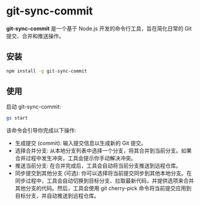 # git-sync-commit

**git-sync-commit** 是一个基于 Node.js 开发的命令行工具，旨在简化日常的 Git 提交、合并和推送操作。

## 安装

```bash
npm install -g git-sync-commit

```

## 使用

启动 git-sync-commit:

```bash
gs start

```

该命令会引导你完成以下操作:

- 生成提交 (commit): 输入提交信息以生成新的 Git 提交。
- 选择合并分支: 从本地分支列表中选择一个分支，将其合并到当前分支。如果合并过程中发生冲突，工具会提示你手动解决冲突。
- 推送当前分支: 在合并完成后，工具会自动将当前分支推送到远程仓库。
- 同步提交到其他分支 (可选): 你可以选择将当前提交同步到其他本地分支。在同步过程中，工具会自动切换到目标分支、拉取最新代码，并提供选项来合并其他分支的代码。然后，工具会使用 git cherry-pick 命令将当前提交应用到目标分支，并自动推送到远程仓库。
